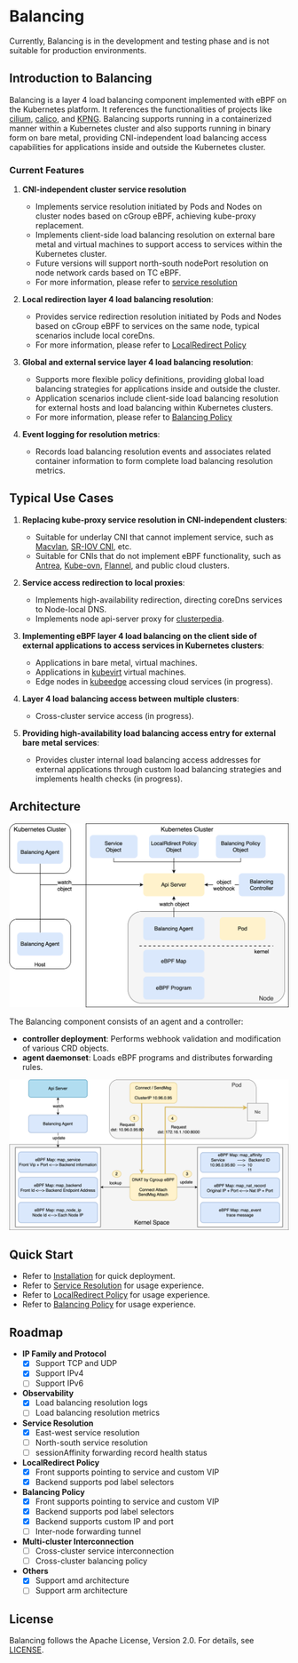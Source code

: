 # Balancing

Currently, Balancing is in the development and testing phase and is not suitable for production environments.

## Introduction to Balancing

Balancing is a layer 4 load balancing component implemented with eBPF on the Kubernetes platform. It references the functionalities of projects like [cilium](https://github.com/cilium/cilium), [calico](https://github.com/projectcalico/calico), and [KPNG](https://github.com/kubernetes-retired/kpng). Balancing supports running in a containerized manner within a Kubernetes cluster and also supports running in binary form on bare metal, providing CNI-independent load balancing access capabilities for applications inside and outside the Kubernetes cluster.

### Current Features

1. **CNI-independent cluster service resolution**
    - Implements service resolution initiated by Pods and Nodes on cluster nodes based on cGroup eBPF, achieving kube-proxy replacement.
    - Implements client-side load balancing resolution on external bare metal and virtual machines to support access to services within the Kubernetes cluster.
    - Future versions will support north-south nodePort resolution on node network cards based on TC eBPF.
    - For more information, please refer to [service resolution](./usages/service.en.md)

2. **Local redirection layer 4 load balancing resolution**:
    - Provides service redirection resolution initiated by Pods and Nodes based on cGroup eBPF to services on the same node, typical scenarios include local coreDns.
    - For more information, please refer to [LocalRedirect Policy](./usages/localredirect.en.md)

3. **Global and external service layer 4 load balancing resolution**:
    - Supports more flexible policy definitions, providing global load balancing strategies for applications inside and outside the cluster.
    - Application scenarios include client-side load balancing resolution for external hosts and load balancing within Kubernetes clusters.
    - For more information, please refer to [Balancing Policy](./usages/balancing.en.md)

4. **Event logging for resolution metrics**:
    - Records load balancing resolution events and associates related container information to form complete load balancing resolution metrics.

## Typical Use Cases

1. **Replacing kube-proxy service resolution in CNI-independent clusters**:
    - Suitable for underlay CNI that cannot implement service, such as [Macvlan](https://github.com/containernetworking/plugins/tree/main/plugins/main/macvlan), [SR-IOV CNI](https://github.com/k8snetworkplumbingwg/sriov-cni), etc.
    - Suitable for CNIs that do not implement eBPF functionality, such as [Antrea](https://github.com/antrea-io/antrea), [Kube-ovn](https://github.com/kubeovn/kube-ovn), [Flannel](https://github.com/flannel-io/flannel), and public cloud clusters.

2. **Service access redirection to local proxies**:
    - Implements high-availability redirection, directing coreDns services to Node-local DNS.
    - Implements node api-server proxy for [clusterpedia](https://github.com/clusterpedia-io/clusterpedia).

3. **Implementing eBPF layer 4 load balancing on the client side of external applications to access services in Kubernetes clusters**:
    - Applications in bare metal, virtual machines.
    - Applications in [kubevirt](https://github.com/kubevirt/kubevirt) virtual machines.
    - Edge nodes in [kubeedge](https://github.com/kubeedge/kubeedge) accessing cloud services (in progress).

4. **Layer 4 load balancing access between multiple clusters**:
    - Cross-cluster service access (in progress).

5. **Providing high-availability load balancing access entry for external bare metal services**:
    - Provides cluster internal load balancing access addresses for external applications through custom load balancing strategies and implements health checks (in progress).

## Architecture

![arch](./images/arch.png)

The Balancing component consists of an agent and a controller:
- **controller deployment**: Performs webhook validation and modification of various CRD objects.
- **agent daemonset**: Loads eBPF programs and distributes forwarding rules.

![eBPF](./images/cgroup-ebpf.png)

## Quick Start

- Refer to [Installation](./usages/install.en.md) for quick deployment.
- Refer to [Service Resolution](./usages/service.en.md) for usage experience.
- Refer to [LocalRedirect Policy](./usages/localredirect.en.md) for usage experience.
- Refer to [Balancing Policy](./usages/balancing.en.md) for usage experience.

## Roadmap

- **IP Family and Protocol**
  - [x] Support TCP and UDP
  - [x] Support IPv4
  - [ ] Support IPv6

- **Observability**
  - [x] Load balancing resolution logs
  - [ ] Load balancing resolution metrics

- **Service Resolution**
  - [x] East-west service resolution
  - [ ] North-south service resolution
  - [ ] sessionAffinity forwarding record health status

- **LocalRedirect Policy**
  - [x] Front supports pointing to service and custom VIP
  - [x] Backend supports pod label selectors

- **Balancing Policy**
  - [x] Front supports pointing to service and custom VIP
  - [x] Backend supports pod label selectors
  - [x] Backend supports custom IP and port
  - [ ] Inter-node forwarding tunnel

- **Multi-cluster Interconnection**
  - [ ] Cross-cluster service interconnection
  - [ ] Cross-cluster balancing policy

- **Others**
  - [x] Support amd architecture
  - [ ] Support arm architecture

## License

Balancing follows the Apache License, Version 2.0. For details, see [LICENSE](./LICENSE).
